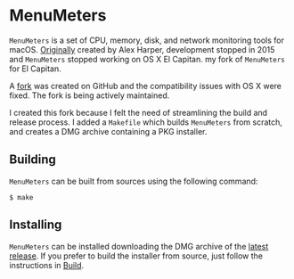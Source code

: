 MenuMeters
==========

`MenuMeters` is a set of CPU, memory, disk, and network monitoring tools for
macOS.  [Originally][original] created by Alex Harper, development stopped in
2015 and `MenuMeters` stopped working on OS X El Capitan.  my fork of
`MenuMeters` for El Capitan.

A [fork] was created on GitHub and the compatibility issues with OS X were
fixed.  The fork is being actively maintained.

I created this fork because I felt the need of streamlining the build and
release process.  I added a `Makefile` which builds `MenuMeters` from scratch,
and creates a DMG archive containing a PKG installer.

Building
--------

`MenuMeters` can be built from sources using the following command:

````
$ make
````

Installing
----------

`MenuMeters` can be installed downloading the DMG archive of the [latest
release][latest].  If you prefer to build the installer from source, just follow
the instructions in [Build](#build).

[original]: http://www.ragingmenace.com/software/menumeters/
[fork]: https://github.com/yujitach/MenuMeters
[latest]: https://github.com/emcrisostomo/MenuMeters/releases/latest
